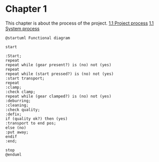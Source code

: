 # Chapter 1

This chapter is about the process of the project.
[1.1 Project process](./Project_Process.md)
[1.1 System process](./System_Process.md)

```plantuml
@startuml Functional diagram

start

:Start;
repeat
repeat while (gear present?) is (no) not (yes)
repeat
repeat while (start pressed?) is (no) not (yes)
:start transport;
repeat
:clamp;
:check clamp;
repeat while (gear clamped?) is (no) not (yes)
:deburring;
:cleaning;
:check quality;
:defix;
if (quality ok?) then (yes)
:transport to end pos;
else (no)
:put away;
endif 
:end;

stop
@enduml


